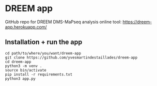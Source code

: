 # DREEM app

GitHub repo for DREEM DMS-MaPseq analysis online tool: https://dreem-app.herokuapp.com/


## Installation + run the app

```
cd path/to/where/you/want/dreem-app
git clone https://github.com/yvesmartindestaillades/dreem-app
cd dreem-app
python3 -m venv .
source bin/activate
pip install -r requirements.txt
python3 app.py
```
